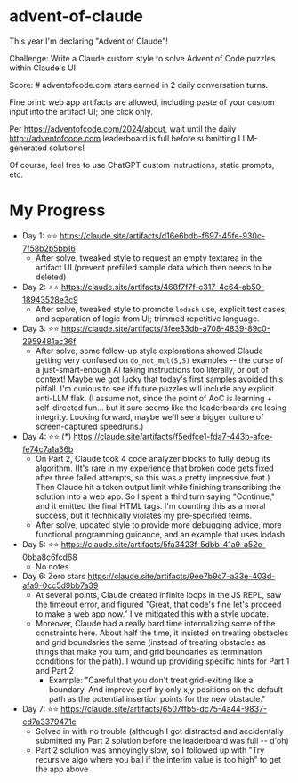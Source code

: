 # advent-of-claude

This year I'm declaring "Advent of Claude"!

Challenge: Write a Claude custom style to solve Advent of Code puzzles within Claude's UI.

Score: # adventofcode.com stars earned in 2 daily conversation turns.

Fine print: web app artifacts are allowed, including paste of your custom input into the artifact UI; one click only.

Per https://adventofcode.com/2024/about, wait until the daily http://adventofcode.com leaderboard is full before submitting LLM-generated solutions!

Of course, feel free to use ChatGPT custom instructions, static prompts, etc.

# My Progress 

* Day 1: ⭐⭐ https://claude.site/artifacts/d16e6bdb-f697-45fe-930c-7f58b2b5bb16
  * After solve, tweaked style to request an empty textarea in the artifact UI (prevent prefilled sample data which then needs to be deleted)
* Day 2: ⭐⭐ https://claude.site/artifacts/468f7f7f-c317-4c64-ab50-18943528e3c9
  * After solve, tweaked style to promote `lodash` use, explicit test cases, and separation of logic from UI; trimmed repetitive language.
* Day 3: ⭐⭐ https://claude.site/artifacts/3fee33db-a708-4839-89c0-2959481ac36f
  * After solve, some follow-up style explorations showed Claude getting very confused on `do_not_mul(5,5)` examples -- the curse of a just-smart-enough AI taking instructions too literally, or out of context! Maybe we got lucky that today's first samples avoided this pitfall. I'm curious to see if future puzzles will include any explicit anti-LLM flak. (I assume not, since the point of AoC is learning + self-directed fun... but it sure seems like the leaderboards are losing integrity. Looking forward, maybe we'll see a bigger culture of screen-captured speedruns.)
* Day 4: ⭐⭐ (*) https://claude.site/artifacts/f5edfce1-fda7-443b-afce-fe74c7a1a36b
  * On Part 2, Claude took 4 code analyzer blocks to fully debug its algorithm. (It's rare in my experience that broken code gets fixed after three failed attempts, so this was a pretty impressive feat.) Then Claude hit a token output limit while finishing transcribing the solution into a web app. So I spent a third turn saying "Continue," and it emitted the final HTML tags. I'm counting this as a moral success, but it technically violates my pre-specified terms.
  * After solve, updated style to provide more debugging advice, more functional programming guidance, and an example that uses lodash
* Day 5: ⭐⭐ https://claude.site/artifacts/5fa3423f-5dbb-41a9-a52e-0bba8c6fcd68
  * No notes
* Day 6: Zero stars https://claude.site/artifacts/9ee7b9c7-a33e-403d-afa9-0cc5d9bb7a39
  * At several points, Claude created infinite loops in the JS REPL, saw the timeout error, and figured "Great, that code's fine let's proceed to make a web app now." I've mitigated this with a style update.
  * Moreover, Claude had a really hard time internalizing some of the constraints here. About half the time, it insisted on treating obstacles and grid boundaries the same (instead of treating obstacles as things that make you turn, and grid boundaries as termination conditions for the path). I wound up providing specific hints for Part 1 and Part 2
    * Example: "Careful that you don't treat grid-exiting like a boundary. And improve perf by only x,y positions on the default path as the potential insertion points for the new obstacle." 
* Day 7: ⭐⭐ https://claude.site/artifacts/6507ffb5-dc75-4a44-9837-ed7a3379471c
  * Solved in with no trouble (although I got distracted and accidentally submitted my Part 2 solution before the leaderboard was full -- d'oh)
  * Part 2 solution was annoyingly slow, so I followed up with "Try recursive algo where you bail if the interim value is too high" to get the app above
